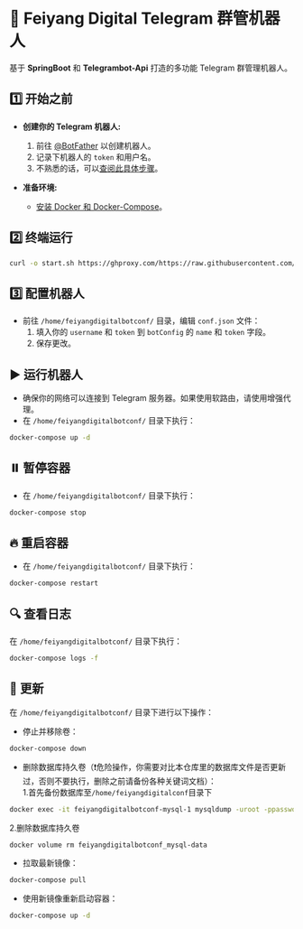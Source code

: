
🤖 Feiyang Digital Telegram 群管机器人
===========================================

基于 **SpringBoot** 和 **Telegrambot-Api** 打造的多功能 Telegram 群管理机器人。

1️⃣ 开始之前
----------------

- **创建你的 Telegram 机器人:**
  1. 前往 [@BotFather](https://t.me/botfather) 以创建机器人。
  2. 记录下机器人的 `token` 和用户名。
  3. 不熟悉的话，可以[查阅此具体步骤](https://blog.csdn.net/whatday/article/details/113747294)。

- **准备环境:**
  - [安装 Docker 和 Docker-Compose](https://www.wxy97.com/archives/77)。

2️⃣ 终端运行
--------------

```bash
curl -o start.sh https://ghproxy.com/https://raw.githubusercontent.com/youshandefeiyang/feiyangdigital-bot/main/start.sh && chmod +x start.sh && ./start.sh
```

3️⃣ 配置机器人
----------------

- 前往 `/home/feiyangdigitalbotconf/` 目录，编辑 `conf.json` 文件：
  1. 填入你的 `username` 和 `token` 到 `botConfig` 的 `name` 和 `token` 字段。
  2. 保存更改。

▶️ 运行机器人
----------------

- 确保你的网络可以连接到 Telegram 服务器。如果使用软路由，请使用增强代理。
- 在 `/home/feiyangdigitalbotconf/` 目录下执行：
```bash
docker-compose up -d
```

⏸️ 暂停容器
------------

- 在 `/home/feiyangdigitalbotconf/` 目录下执行：
```bash
docker-compose stop
```

🔥 重启容器
------------

- 在 `/home/feiyangdigitalbotconf/` 目录下执行：
```bash
docker-compose restart
```

🔍 查看日志
------------

在 `/home/feiyangdigitalbotconf/` 目录下执行：
```bash
docker-compose logs -f 
```

🔄 更新
--------

在 `/home/feiyangdigitalbotconf/` 目录下进行以下操作：
- 停止并移除卷：
```bash
docker-compose down
```
- 删除数据库持久卷（❗️危险操作，你需要对比本仓库里的数据库文件是否更新过，否则不要执行，删除之前请备份各种关键词文档）：  
1.首先备份数据库至`/home/feiyangdigitalconf`目录下
```bash
docker exec -it feiyangdigitalbotconf-mysql-1 mysqldump -uroot -ppassword bot  > /home/feiyangdigitalbotconf/bot.sql
```
2.删除数据库持久卷
```bash
docker volume rm feiyangdigitalbotconf_mysql-data
```
- 拉取最新镜像：
```bash
docker-compose pull  
```
- 使用新镜像重新启动容器：
```bash
docker-compose up -d
```
